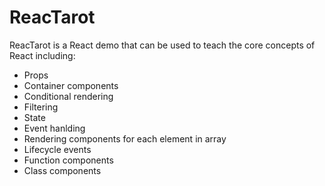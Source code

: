# ReacTarot
ReacTarot is a React demo that can be used to teach the core concepts of React including: 
 - Props
 - Container components
 - Conditional rendering 
 - Filtering
 - State
 - Event hanlding
 - Rendering components for each element in array
 - Lifecycle events
 - Function components
 - Class components




